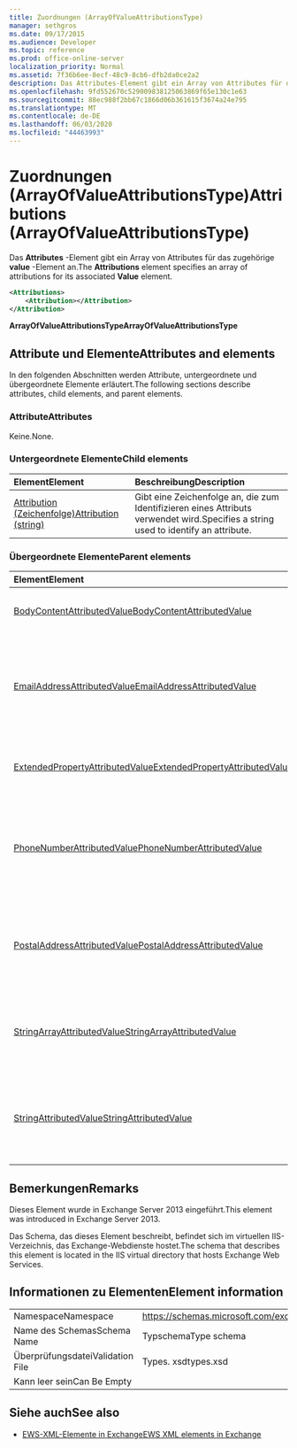 ```yaml
---
title: Zuordnungen (ArrayOfValueAttributionsType)
manager: sethgros
ms.date: 09/17/2015
ms.audience: Developer
ms.topic: reference
ms.prod: office-online-server
localization_priority: Normal
ms.assetid: 7f36b6ee-8ecf-48c9-8cb6-dfb2da0ce2a2
description: Das Attributes-Element gibt ein Array von Attributes für das zugehörige Value-Element an.
ms.openlocfilehash: 9fd552670c529009838125063869f65e130c1e63
ms.sourcegitcommit: 88ec988f2bb67c1866d06b361615f3674a24e795
ms.translationtype: MT
ms.contentlocale: de-DE
ms.lasthandoff: 06/03/2020
ms.locfileid: "44463993"
---
```

# <a name="attributions-arrayofvalueattributionstype"></a><span data-ttu-id="ce6a1-103">Zuordnungen (ArrayOfValueAttributionsType)</span><span class="sxs-lookup"><span data-stu-id="ce6a1-103">Attributions (ArrayOfValueAttributionsType)</span></span>

<span data-ttu-id="ce6a1-104">Das **Attributes** -Element gibt ein Array von Attributes für das zugehörige **value** -Element an.</span><span class="sxs-lookup"><span data-stu-id="ce6a1-104">The **Attributions** element specifies an array of attributions for its associated **Value** element.</span></span> 
  
```XML
<Attributions>
    <Attribution></Attribution>
</Attribution>
```

 <span data-ttu-id="ce6a1-105">**ArrayOfValueAttributionsType**</span><span class="sxs-lookup"><span data-stu-id="ce6a1-105">**ArrayOfValueAttributionsType**</span></span>
## <a name="attributes-and-elements"></a><span data-ttu-id="ce6a1-106">Attribute und Elemente</span><span class="sxs-lookup"><span data-stu-id="ce6a1-106">Attributes and elements</span></span>

<span data-ttu-id="ce6a1-107">In den folgenden Abschnitten werden Attribute, untergeordnete und übergeordnete Elemente erläutert.</span><span class="sxs-lookup"><span data-stu-id="ce6a1-107">The following sections describe attributes, child elements, and parent elements.</span></span>
  
### <a name="attributes"></a><span data-ttu-id="ce6a1-108">Attribute</span><span class="sxs-lookup"><span data-stu-id="ce6a1-108">Attributes</span></span>

<span data-ttu-id="ce6a1-109">Keine.</span><span class="sxs-lookup"><span data-stu-id="ce6a1-109">None.</span></span>
  
### <a name="child-elements"></a><span data-ttu-id="ce6a1-110">Untergeordnete Elemente</span><span class="sxs-lookup"><span data-stu-id="ce6a1-110">Child elements</span></span>

|<span data-ttu-id="ce6a1-111">**Element**</span><span class="sxs-lookup"><span data-stu-id="ce6a1-111">**Element**</span></span>|<span data-ttu-id="ce6a1-112">**Beschreibung**</span><span class="sxs-lookup"><span data-stu-id="ce6a1-112">**Description**</span></span>|
|:-----|:-----|
|[<span data-ttu-id="ce6a1-113">Attribution (Zeichenfolge)</span><span class="sxs-lookup"><span data-stu-id="ce6a1-113">Attribution (string)</span></span>](attribution-string.md) <br/> |<span data-ttu-id="ce6a1-114">Gibt eine Zeichenfolge an, die zum Identifizieren eines Attributs verwendet wird.</span><span class="sxs-lookup"><span data-stu-id="ce6a1-114">Specifies a string used to identify an attribute.</span></span>  <br/> |
   
### <a name="parent-elements"></a><span data-ttu-id="ce6a1-115">Übergeordnete Elemente</span><span class="sxs-lookup"><span data-stu-id="ce6a1-115">Parent elements</span></span>

|<span data-ttu-id="ce6a1-116">**Element**</span><span class="sxs-lookup"><span data-stu-id="ce6a1-116">**Element**</span></span>|<span data-ttu-id="ce6a1-117">**Beschreibung**</span><span class="sxs-lookup"><span data-stu-id="ce6a1-117">**Description**</span></span>|
|:-----|:-----|
|[<span data-ttu-id="ce6a1-118">BodyContentAttributedValue</span><span class="sxs-lookup"><span data-stu-id="ce6a1-118">BodyContentAttributedValue</span></span>](bodycontentattributedvalue.md) <br/> |<span data-ttu-id="ce6a1-119">Gibt den Textkörper Inhalt eines Elements an.</span><span class="sxs-lookup"><span data-stu-id="ce6a1-119">Specifies the body content of an item.</span></span>  <br/> |
|[<span data-ttu-id="ce6a1-120">EmailAddressAttributedValue</span><span class="sxs-lookup"><span data-stu-id="ce6a1-120">EmailAddressAttributedValue</span></span>](emailaddressattributedvalue.md) <br/> |<span data-ttu-id="ce6a1-121">Gibt eine Instanz eines Arrays von e-Mail-Adressen und deren zugeordneten Zuschreibungen an.</span><span class="sxs-lookup"><span data-stu-id="ce6a1-121">Specifies an instance of an array of email addresses and their associated attributions.</span></span>  <br/> |
|[<span data-ttu-id="ce6a1-122">ExtendedPropertyAttributedValue</span><span class="sxs-lookup"><span data-stu-id="ce6a1-122">ExtendedPropertyAttributedValue</span></span>](extendedpropertyattributedvalue.md) <br/> |<span data-ttu-id="ce6a1-123">Gibt erweiterte Eigenschaften für eine Rolle an.</span><span class="sxs-lookup"><span data-stu-id="ce6a1-123">Specifies extended properties for a persona.</span></span>  <br/> |
|[<span data-ttu-id="ce6a1-124">PhoneNumberAttributedValue</span><span class="sxs-lookup"><span data-stu-id="ce6a1-124">PhoneNumberAttributedValue</span></span>](phonenumberattributedvalue.md) <br/> |<span data-ttu-id="ce6a1-125">Gibt eine Instanz eines Arrays von Telefonnummern und deren zugeordneten Zuschreibungen an.</span><span class="sxs-lookup"><span data-stu-id="ce6a1-125">Specifies an instance of an array of phone numbers and their associated attributions.</span></span>  <br/> |
|[<span data-ttu-id="ce6a1-126">PostalAddressAttributedValue</span><span class="sxs-lookup"><span data-stu-id="ce6a1-126">PostalAddressAttributedValue</span></span>](postaladdressattributedvalue.md) <br/> |<span data-ttu-id="ce6a1-127">Gibt eine Instanz eines Arrays von Postadressen und deren zugeordneten Zuschreibungen an.</span><span class="sxs-lookup"><span data-stu-id="ce6a1-127">Specifies an instance of an array of postal addresses and their associated attributions.</span></span>  <br/> |
|[<span data-ttu-id="ce6a1-128">StringArrayAttributedValue</span><span class="sxs-lookup"><span data-stu-id="ce6a1-128">StringArrayAttributedValue</span></span>](stringarrayattributedvalue.md) <br/> |<span data-ttu-id="ce6a1-129">Gibt eine Instanz eines Arrays von Zeichenfolgendaten für ein Persona-Element an.</span><span class="sxs-lookup"><span data-stu-id="ce6a1-129">Specifies an instance of an array of string data for a persona element.</span></span>  <br/> |
|[<span data-ttu-id="ce6a1-130">StringAttributedValue</span><span class="sxs-lookup"><span data-stu-id="ce6a1-130">StringAttributedValue</span></span>](stringattributedvalue.md) <br/> |<span data-ttu-id="ce6a1-131">Gibt eine Instanz in einem Array von Attributen an, die mit einem Persona-Element verknüpft sind.</span><span class="sxs-lookup"><span data-stu-id="ce6a1-131">Specifies an instance in an array of attributes associated with a persona element.</span></span>  <br/> |
   
## <a name="remarks"></a><span data-ttu-id="ce6a1-132">Bemerkungen</span><span class="sxs-lookup"><span data-stu-id="ce6a1-132">Remarks</span></span>

<span data-ttu-id="ce6a1-133">Dieses Element wurde in Exchange Server 2013 eingeführt.</span><span class="sxs-lookup"><span data-stu-id="ce6a1-133">This element was introduced in Exchange Server 2013.</span></span>
  
<span data-ttu-id="ce6a1-134">Das Schema, das dieses Element beschreibt, befindet sich im virtuellen IIS-Verzeichnis, das Exchange-Webdienste hostet.</span><span class="sxs-lookup"><span data-stu-id="ce6a1-134">The schema that describes this element is located in the IIS virtual directory that hosts Exchange Web Services.</span></span>
  
## <a name="element-information"></a><span data-ttu-id="ce6a1-135">Informationen zu Elementen</span><span class="sxs-lookup"><span data-stu-id="ce6a1-135">Element information</span></span>

|||
|:-----|:-----|
|<span data-ttu-id="ce6a1-136">Namespace</span><span class="sxs-lookup"><span data-stu-id="ce6a1-136">Namespace</span></span>  <br/> |https://schemas.microsoft.com/exchange/services/2006/types  <br/> |
|<span data-ttu-id="ce6a1-137">Name des Schemas</span><span class="sxs-lookup"><span data-stu-id="ce6a1-137">Schema Name</span></span>  <br/> |<span data-ttu-id="ce6a1-138">Typschema</span><span class="sxs-lookup"><span data-stu-id="ce6a1-138">Type schema</span></span>  <br/> |
|<span data-ttu-id="ce6a1-139">Überprüfungsdatei</span><span class="sxs-lookup"><span data-stu-id="ce6a1-139">Validation File</span></span>  <br/> |<span data-ttu-id="ce6a1-140">Types. xsd</span><span class="sxs-lookup"><span data-stu-id="ce6a1-140">types.xsd</span></span>  <br/> |
|<span data-ttu-id="ce6a1-141">Kann leer sein</span><span class="sxs-lookup"><span data-stu-id="ce6a1-141">Can Be Empty</span></span>  <br/> ||
   
## <a name="see-also"></a><span data-ttu-id="ce6a1-142">Siehe auch</span><span class="sxs-lookup"><span data-stu-id="ce6a1-142">See also</span></span>

- [<span data-ttu-id="ce6a1-143">EWS-XML-Elemente in Exchange</span><span class="sxs-lookup"><span data-stu-id="ce6a1-143">EWS XML elements in Exchange</span></span>](ews-xml-elements-in-exchange.md)

